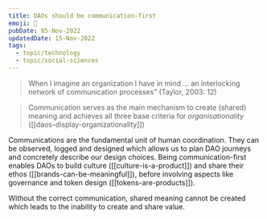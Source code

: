 ```yaml
---
title: DAOs should be communication-first
emoji: 📢
pubDate: 05-Nov-2022
updatedDate: 15-Nov-2022
tags:
  - topic/technology
  - topic/social-sciences
---
```


> When I imagine an organization I have in mind ... an interlocking network of communication processes” (Taylor, 2003: 12)

> Communication serves as the main mechanism to create (shared) meaning and achieves all three base criteria for _organisationality_ ([[daos-display-organizationality]])

Communications are the fundamental unit of human coordination. They can be observed, logged and designed which allows us to plan DAO journeys and concretely describe our design choices. Being communication-first enables DAOs to build culture ([[culture-is-a-product]]) and share their ethos ([[brands-can-be-meaningful]]), before involving aspects like governance and token design ([[tokens-are-products]]).

Without the correct communication, shared meaning cannot be created which leads to the inability to create and share value.